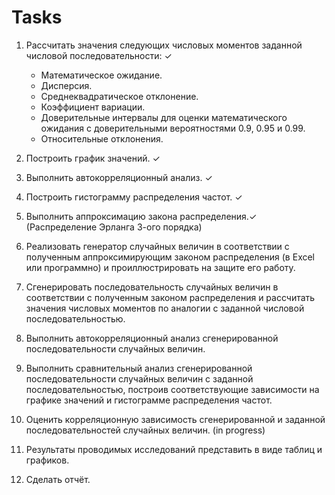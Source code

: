 # Tasks

1. Рассчитать значения следующих числовых моментов заданной числовой последовательности: ✓
   - Математическое ожидание.
   - Дисперсия.
   - Среднеквадратическое отклонение.
   - Коэффициент вариации.
   - Доверительные интервалы для оценки математического ожидания с доверительными вероятностями 0.9, 0.95 и 0.99.
   - Относительные отклонения.
   
2. Построить график значений. ✓

3. Выполнить автокорреляционный анализ. ✓

4. Построить гистограмму распределения частот. ✓

5. Выполнить аппроксимацию закона распределения.✓ (Распределение Эрланга 3-ого порядка)

6. Реализовать генератор случайных величин в соответствии с полученным аппроксимирующим законом распределения (в Excel или программно) и проиллюстрировать на защите его работу.

7. Сгенерировать последовательность случайных величин в соответствии с полученным законом распределения и рассчитать значения числовых моментов по аналогии с заданной числовой последовательностью.

8. Выполнить автокорреляционный анализ сгенерированной последовательности случайных величин.

9. Выполнить сравнительный анализ сгенерированной последовательности случайных величин с заданной последовательностью, построив соответствующие зависимости на графике значений и гистограмме распределения частот.

10. Оценить корреляционную зависимость сгенерированной и заданной последовательностей случайных величин. (in progress)

11. Результаты проводимых исследований представить в виде таблиц и графиков.

12. Сделать отчёт.
